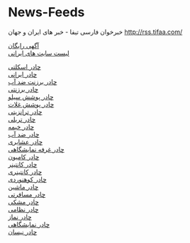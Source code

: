 # News-Feeds
خبرخوان فارسی تیفا - خبر های ایران و جهان http://rss.tifaa.com/


<a href="https://www.panikad.com/">آگهی رایگان</a><br>
<a href="https://www.panikad.com/sites/">لیست سایت های ایرانی</a><br>



<a href="https://www.panikad.com/k/چادر-اسکلتی/">چادر اسکلتی</a><br>
<a href="https://www.panikad.com/k/چادر-ایرانی/">چادر ایرانی</a><br>
<a href="https://www.panikad.com/k/چادر-برزنت-ضد-آب/">چادر برزنت ضد آب</a><br>
<a href="https://www.panikad.com/k/چادر-برزنتی/">چادر برزنتی</a><br>
<a href="https://www.panikad.com/k/چادر-پوشش-سیلو/">چادر پوشش سیلو</a><br>
<a href="https://www.panikad.com/k/چادر-پوشش-غلات/">چادر پوشش غلات</a><br>
<a href="https://www.panikad.com/k/چادر-ترانزیتی/">چادر ترانزیتی</a><br>
<a href="https://www.panikad.com/k/چادر-تریلی/">چادر تریلی</a><br>
<a href="https://www.panikad.com/k/چادر-خیمه/">چادر خیمه</a><br>
<a href="https://www.panikad.com/k/چادر-ضد-آب/">چادر ضد آب</a><br>
<a href="https://www.panikad.com/k/چادر-عشایری/">چادر عشایری</a><br>
<a href="https://www.panikad.com/k/چادر-غرفه-نمایشگاهی/">چادر غرفه نمایشگاهی</a><br>
<a href="https://www.panikad.com/k/چادر-کامیون/">چادر کامیون</a><br>
<a href="https://www.panikad.com/k/چادر-کانتینر/">چادر کانتینر</a><br>
<a href="https://www.panikad.com/k/چادر-کانتینری/">چادر کانتینری</a><br>
<a href="https://www.panikad.com/k/چادر-کوهنوردی/">چادر کوهنوردی</a><br>
<a href="https://www.panikad.com/k/چادر-ماشین/">چادر ماشین</a><br>
<a href="https://www.panikad.com/k/چادر-مسافرتی/">چادر مسافرتی</a><br>
<a href="https://www.panikad.com/k/چادر-مشکی/">چادر مشکی</a><br>
<a href="https://www.panikad.com/k/چادر-نظامی/">چادر نظامی</a><br>
<a href="https://www.panikad.com/k/چادر-نماز/">چادر نماز</a><br>
<a href="https://www.panikad.com/k/چادر-نمایشگاهی/">چادر نمایشگاهی</a><br>
<a href="https://www.panikad.com/k/چادر-نیسان/">چادر نیسان</a><br>

